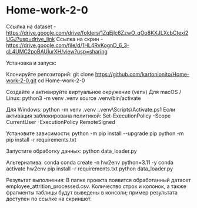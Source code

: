 # Home-work-2-0
Ссылка на dataset - https://drive.google.com/drive/folders/1ZqEjlc6ZzwO_qOo8KXJLXcbCtexi2UGJ?usp=drive_link
Ссылка на скрин - https://drive.google.com/file/d/1HL4RvKognD_6_3-cL4UMC2poBAUIurXH/view?usp=sharing

Установка и запуск:

Клонируйте репозиторий:
git clone https://github.com/kartonionito/Home-work-2-0.git
cd Home-work-2-0

Создайте и активируйте виртуальное окружение (venv)
Для macOS / Linux:
python3 -m venv .venv
source .venv/bin/activate

Для Windows:
python -m venv .venv
..venv\Scripts\Activate.ps1
Если активация заблокирована политикой:
Set-ExecutionPolicy -Scope CurrentUser -ExecutionPolicy RemoteSigned

Установите зависимости:
python -m pip install --upgrade pip
python -m pip install -r requirements.txt

Запустите обработку данных:
python data_loader.py

Альтернатива: conda
conda create -n hw2env python=3.11 -y
conda activate hw2env
pip install -r requirements.txt
python data_loader.py

Результат выполнения:
В папке проекта появится обработанный датасет employee_attrition_processed.csv. Количество строк и колонок, а также фрагменты таблицы будут выведены в консоли; пример результата доступен по ссылке на скриншот.
